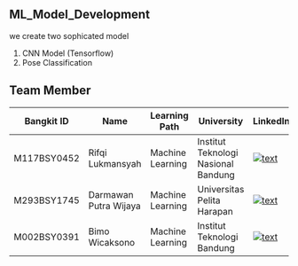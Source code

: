## ML_Model_Development
we create two sophicated model
1. CNN Model (Tensorflow)
2. Pose Classification


## Team Member 
| Bangkit ID | Name | Learning Path | University |LinkedIn |
| ---      | ---       | ---       | ---       | ---       |
| M117BSY0452 | Rifqi Lukmansyah | Machine Learning| Institut Teknologi Nasional Bandung | [![text](https://img.shields.io/badge/LinkedIn-0077B5?style=for-the-badge&logo=linkedin&logoColor=white)](https://www.linkedin.com/in/rifqilukmansyah) |
| M293BSY1745 | Darmawan Putra Wijaya | Machine Learning| Universitas Pelita Harapan| [![text](https://img.shields.io/badge/LinkedIn-0077B5?style=for-the-badge&logo=linkedin&logoColor=white)](https://www.linkedin.com/in/darmawan-wijaya-37a678209/) |
| M002BSY0391 | Bimo Wicaksono  | Machine Learning|	Institut Teknologi Bandung  | [![text](https://img.shields.io/badge/LinkedIn-0077B5?style=for-the-badge&logo=linkedin&logoColor=white)](https://www.linkedin.com/in/bimows/) |